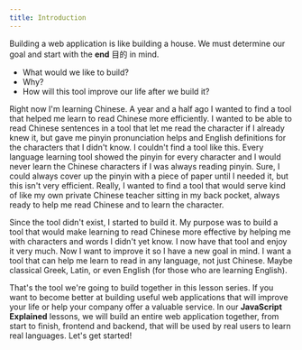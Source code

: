 ```yaml
---
title: Introduction
---
```


Building a web application is like building a house. We must determine our goal and start with the **end** 目的 in mind. 
- What would we like to build?
- Why?
- How will this tool improve our life after we build it?

Right now I'm learning Chinese. A year and a half ago I wanted to find a tool that helped me learn to read Chinese more efficiently. I wanted to be able to read Chinese sentences in a tool that let me read the character if I already knew it, but gave me pinyin pronunciation helps and English definitions for the characters that I didn't know. I couldn't find a tool like this. Every language learning tool showed the pinyin for every character and I would never learn the Chinese characters if I was always reading pinyin. Sure, I could always cover up the pinyin with a piece of paper until I needed it, but this isn't very efficient. Really, I wanted to find a tool that would serve kind of like my own private Chinese teacher sitting in my back pocket, always ready to help me read Chinese and to learn the character.

Since the tool didn't exist, I started to build it. My purpose was to build a tool that would make learning to read Chinese more effective by helping me with characters and words I didn't yet know. I now have that tool and enjoy it very much. Now I want to improve it so I have a new goal in mind. I want a tool that can help me learn to read in any language, not just Chinese. Maybe classical Greek, Latin, or even English (for those who are learning English).

That's the tool we're going to build together in this lesson series. If you want to become better at building useful web applications that will improve your life or help your company offer a valuable service. In our **JavaScript Explained** lessons, we will build an entire web application together, from start to finish, frontend and backend, that will be used by real users to learn real languages. Let's get started!